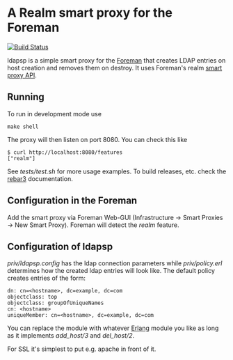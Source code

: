 # A Realm smart proxy for the Foreman

[![Build Status](https://travis-ci.org/agx/ldapsp.svg?branch=master)](https://travis-ci.org/agx/ldapsp)

ldapsp is a simple smart proxy for the [Foreman][] that creates LDAP
entries on host creation and removes them on destroy. It uses
Foreman's realm [smart proxy API][].

## Running
To run in development mode use

    make shell

The proxy will then listen on port 8080. You can check this like

    $ curl http://localhost:8080/features
    ["realm"]

See *tests/test.sh* for more usage examples.  To build releases,
etc. check the [rebar3][] documentation.

## Configuration in the Foreman
Add the smart proxy via Foreman Web-GUI (Infrastructure → Smart
Proxies → New Smart Proxy). Foreman will detect the *realm* feature.

## Configuration of ldapsp
*priv/ldapsp.config* has the ldap connection parameters while
*priv/policy.erl* determines how the created ldap entries will look
like.  The default policy creates entries of the form:

    dn: cn=<hostname>, dc=example, dc=com
	objectclass: top
	objectclass: groupOfUniqueNames
    cn: <hostname>
    uniqueMember: cn=<hostname>, dc=example, dc=com

You can replace the module with whatever [Erlang][] module you like as
long as it implements *add_host/3* and *del_host/2*.

For SSL it's simplest to put e.g. apache in front of it.

[Foreman]: https://theforeman.org/
[rebar3]: https://www.rebar3.org/v3.0/docs
[smart proxy API]: http://projects.theforeman.org/projects/smart-proxy/wiki/API
[Erlang]: https://www.erlang.org/
